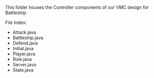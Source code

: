 This folder houses the Controller components of our VMC design for Battleship.

File Index:
* Attack.java
* Battleship.java
* Defend.java
* Initial.java
* Player.java
* Role.java
* Server.java
* State.java
